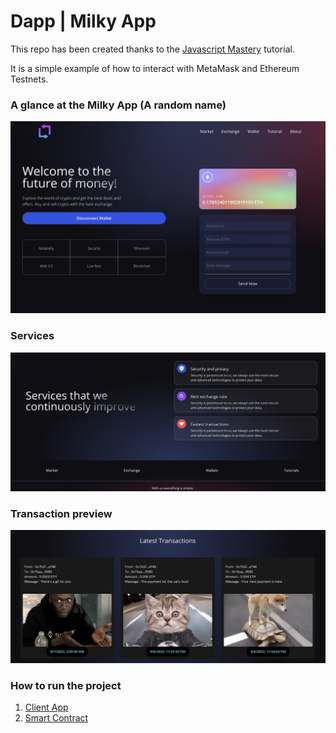# Dapp | Milky App

This repo has been created thanks to the [Javascript Mastery](https://www.youtube.com/watch?v=Wn_Kb3MR_cU&ab_channel=JavaScriptMastery) tutorial.

It is a simple example of how to interact with MetaMask and Ethereum Testnets.

### A glance at the Milky App (A random name)
<img src ="./preview-1.png"> </img>


### Services
<img src ="./preview-2.png"> </img>

### Transaction preview
<img src ="./preview-3.png"> </img>


### How to run the project 

1. [Client App](client)
2. [Smart Contract](smart-contract)
